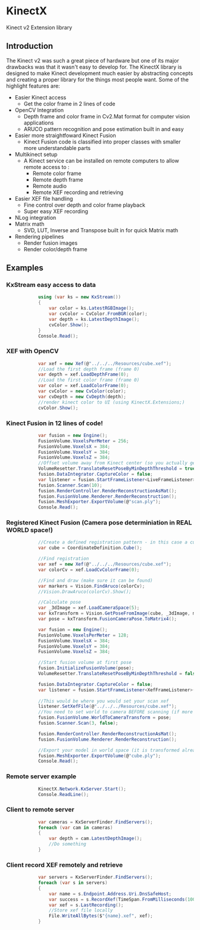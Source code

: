 # KinectX
Kinect v2 Extension library

## Introduction
The Kinect v2 was such a great piece of hardware but one of its major drawbacks was that it wasn't easy
to develop for. The KinectX library is designed to make Kinect development much easier by
abstracting concepts and creating a proper library for the things most people want. Some of the 
highlight features are: 

* Easier Kinect access
  * Get the color frame in 2 lines of code 
* OpenCV Integration
  * Depth frame and color frame in Cv2.Mat format for computer vision applications
  * ARUCO pattern recognition and pose estimation built in and easy
* Easier more straightfoward Kinect Fusion
  * Kinect Fusion code is classified into proper classes with smaller more understandable parts
* Multikinect setup
  * A Kinect service can be installed on remote computers to allow remote access to :
    * Remote color frame
    * Remote depth frame
    * Remote audio
    * Remote XEF recording and retrieving
* Easier XEF file handling
  * Fine control over depth and color frame playback
  * Super easy XEF recording
* NLog integration
* Matrix math
  * SVD, LUT, Inverse and Transpose built in for quick Matrix math
* Rendering pipelines
  * Render fusion images
  * Render color/depth frame

## Examples

### KxStream easy access to data
```cs
            using (var ks = new KxStream())
            {
                var color = ks.LatestRGBImage();
                var cvColor = CvColor.FromBGR(color);
                var depth = ks.LatestDepthImage();
                cvColor.Show();
            }
            Console.Read();
```
### XEF with OpenCV
```cs
            var xef = new Xef(@"../../../Resources/cube.xef");
            //Load the first depth frame (frame 0)
            var depth = xef.LoadDepthFrame(0);
            //Load the first color frame (frame 0)
            var color = xef.LoadColorFrame(0);
            var cvColor = new CvColor(color);
            var cvDepth = new CvDepth(depth);
            //render kinect color to UI (using KinectX.Extensions;)
            cvColor.Show();
```
### Kinect Fusion in 12 lines of code!
```cs
            var fusion = new Engine();
            FusionVolume.VoxelsPerMeter = 256;
            FusionVolume.VoxelsX = 384;
            FusionVolume.VoxelsY = 384;
            FusionVolume.VoxelsZ = 384;
            //Offset volume away from Kinect center (so you actually get some data)
            VolumeResetter.TranslateResetPoseByMinDepthThreshold = true;
            fusion.DataIntegrator.CaptureColor = false;
            var listener = fusion.StartFrameListener<LiveFrameListener>();
            fusion.Scanner.Scan(10);
            fusion.RenderController.RenderReconstructionAsMat();
            fusion.FusionVolume.Renderer.RenderReconstruction();
            fusion.MeshExporter.ExportVolume(@"scan.ply");
            Console.Read();
```
### Registered Kinect Fusion (Camera pose determiniation in REAL WORLD space!)
```cs
            //Create a defined registration pattern - in this case a cube
            var cube = CoordinateDefinition.Cube();

            //Find registration
            var xef = new Xef(@"../../../Resources/cube.xef");
            var colorCv = xef.LoadCvColorFrame(0);

            //Find and draw (make sure it can be found)
            var markers = Vision.FindAruco(colorCv);
            //Vision.DrawAruco(colorCv).Show();

            //Calculate pose
            var _3dImage = xef.LoadCameraSpace(5);
            var kxTransform = Vision.GetPoseFromImage(cube, _3dImage, markers);
            var pose = kxTransform.FusionCameraPose.ToMatrix4();

            var fusion = new Engine();
            FusionVolume.VoxelsPerMeter = 128;
            FusionVolume.VoxelsX = 384;
            FusionVolume.VoxelsY = 384;
            FusionVolume.VoxelsZ = 384;

            //Start fusion volume at first pose
            fusion.InitializeFusionVolume(pose);
            VolumeResetter.TranslateResetPoseByMinDepthThreshold = false;

            fusion.DataIntegrator.CaptureColor = false;
            var listener = fusion.StartFrameListener<XefFrameListener>();
            
            //This would be where you would set your scan xef
            listener.SetXefFile(@"../../../Resources/cube.xef");
            //You need to set world to camera BEFORE scanning (if more than one XEF)
            fusion.FusionVolume.WorldToCameraTransform = pose;
            fusion.Scanner.Scan(3, false);

            fusion.RenderController.RenderReconstructionAsMat();
            fusion.FusionVolume.Renderer.RenderReconstruction();

            //Export your model in world space (it is transformed already)
            fusion.MeshExporter.ExportVolume(@"cube.ply");
            Console.Read();
```
### Remote server example
```cs
            KinectX.Network.KxServer.Start();
            Console.ReadLine();
```

### Client to remote server
```cs
            var cameras = KxServerFinder.FindServers();
            foreach (var cam in cameras)
            {
                var depth = cam.LatestDepthImage();
                //Do something
            }
```
### Client record XEF remotely and retrieve
```cs
            var servers = KxServerFinder.FindServers();
            foreach (var s in servers)
            {
                var name = s.Endpoint.Address.Uri.DnsSafeHost;
                var success = s.RecordXef(TimeSpan.FromMilliseconds(1000));
                var xef = s.LastRecording();
                //Store xef file locally
                File.WriteAllBytes($"{name}.xef", xef);
            }
```
